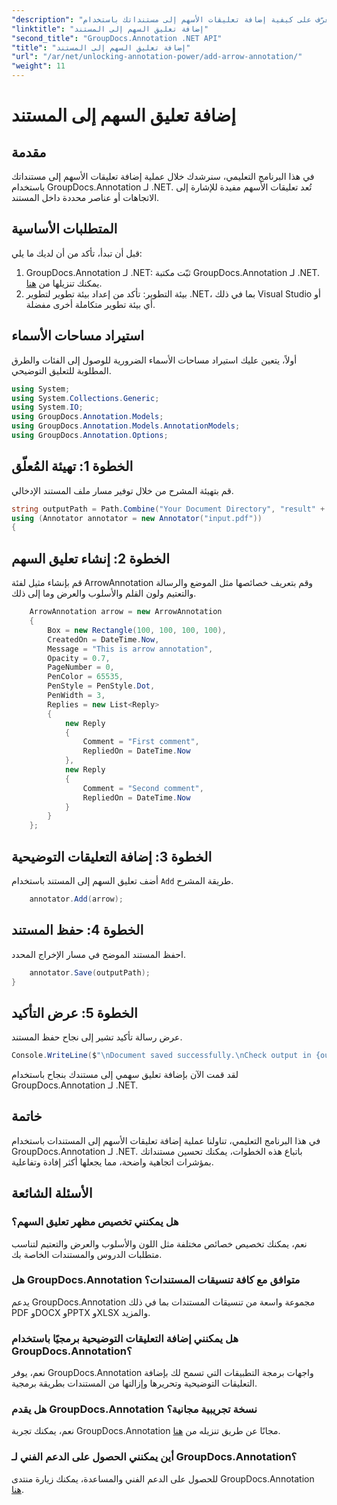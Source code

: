 ```yaml
---
"description": "تعرّف على كيفية إضافة تعليقات الأسهم إلى مستنداتك باستخدام GroupDocs.Annotation لـ .NET. حسّن وضوح مستنداتك وتفاعليتها بسهولة."
"linktitle": "إضافة تعليق السهم إلى المستند"
"second_title": "GroupDocs.Annotation .NET API"
"title": "إضافة تعليق السهم إلى المستند"
"url": "/ar/net/unlocking-annotation-power/add-arrow-annotation/"
"weight": 11
---
```


# إضافة تعليق السهم إلى المستند

## مقدمة
في هذا البرنامج التعليمي، سنرشدك خلال عملية إضافة تعليقات الأسهم إلى مستنداتك باستخدام GroupDocs.Annotation لـ .NET. تُعد تعليقات الأسهم مفيدة للإشارة إلى الاتجاهات أو عناصر محددة داخل المستند.
## المتطلبات الأساسية
قبل أن تبدأ، تأكد من أن لديك ما يلي:
1. GroupDocs.Annotation لـ .NET: ثبّت مكتبة GroupDocs.Annotation لـ .NET. يمكنك تنزيلها من [هنا](https://releases.groupdocs.com/annotation/net/).
2. بيئة التطوير: تأكد من إعداد بيئة تطوير لتطوير .NET، بما في ذلك Visual Studio أو أي بيئة تطوير متكاملة أخرى مفضلة.

## استيراد مساحات الأسماء
أولاً، يتعين عليك استيراد مساحات الأسماء الضرورية للوصول إلى الفئات والطرق المطلوبة للتعليق التوضيحي.
```csharp
using System;
using System.Collections.Generic;
using System.IO;
using GroupDocs.Annotation.Models;
using GroupDocs.Annotation.Models.AnnotationModels;
using GroupDocs.Annotation.Options;
```
## الخطوة 1: تهيئة المُعلّق
قم بتهيئة المشرح من خلال توفير مسار ملف المستند الإدخالي.
```csharp
string outputPath = Path.Combine("Your Document Directory", "result" + Path.GetExtension("input.pdf"));
using (Annotator annotator = new Annotator("input.pdf"))
{
```
## الخطوة 2: إنشاء تعليق السهم
قم بإنشاء مثيل لفئة ArrowAnnotation وقم بتعريف خصائصها مثل الموضع والرسالة والتعتيم ولون القلم والأسلوب والعرض وما إلى ذلك.
```csharp
	ArrowAnnotation arrow = new ArrowAnnotation
	{
		Box = new Rectangle(100, 100, 100, 100),
		CreatedOn = DateTime.Now,
		Message = "This is arrow annotation",
		Opacity = 0.7,
		PageNumber = 0,
		PenColor = 65535,
		PenStyle = PenStyle.Dot,
		PenWidth = 3,
		Replies = new List<Reply>
		{
			new Reply
			{
				Comment = "First comment",
				RepliedOn = DateTime.Now
			},
			new Reply
			{
				Comment = "Second comment",
				RepliedOn = DateTime.Now
			}
		}
	};
```
## الخطوة 3: إضافة التعليقات التوضيحية
أضف تعليق السهم إلى المستند باستخدام `Add` طريقة المشرح.
```csharp
	annotator.Add(arrow);
```
## الخطوة 4: حفظ المستند
احفظ المستند الموضح في مسار الإخراج المحدد.
```csharp
	annotator.Save(outputPath);
}
```
## الخطوة 5: عرض التأكيد
عرض رسالة تأكيد تشير إلى نجاح حفظ المستند.
```csharp
Console.WriteLine($"\nDocument saved successfully.\nCheck output in {outputPath}.");
```
لقد قمت الآن بإضافة تعليق سهمي إلى مستندك بنجاح باستخدام GroupDocs.Annotation لـ .NET.

## خاتمة
في هذا البرنامج التعليمي، تناولنا عملية إضافة تعليقات الأسهم إلى المستندات باستخدام GroupDocs.Annotation لـ .NET. باتباع هذه الخطوات، يمكنك تحسين مستنداتك بمؤشرات اتجاهية واضحة، مما يجعلها أكثر إفادة وتفاعلية.
## الأسئلة الشائعة
### هل يمكنني تخصيص مظهر تعليق السهم؟
نعم، يمكنك تخصيص خصائص مختلفة مثل اللون والأسلوب والعرض والتعتيم لتناسب متطلبات الدروس والمستندات الخاصة بك.
### هل GroupDocs.Annotation متوافق مع كافة تنسيقات المستندات؟
يدعم GroupDocs.Annotation مجموعة واسعة من تنسيقات المستندات بما في ذلك PDF وDOCX وPPTX وXLSX والمزيد.
### هل يمكنني إضافة التعليقات التوضيحية برمجيًا باستخدام GroupDocs.Annotation؟
نعم، يوفر GroupDocs.Annotation واجهات برمجة التطبيقات التي تسمح لك بإضافة التعليقات التوضيحية وتحريرها وإزالتها من المستندات بطريقة برمجية.
### هل يقدم GroupDocs.Annotation نسخة تجريبية مجانية؟
نعم، يمكنك تجربة GroupDocs.Annotation مجانًا عن طريق تنزيله من [هنا](https://releases.groupdocs.com/).
### أين يمكنني الحصول على الدعم الفني لـ GroupDocs.Annotation؟
للحصول على الدعم الفني والمساعدة، يمكنك زيارة منتدى GroupDocs.Annotation [هنا](https://forum.groupdocs.com/c/annotation/10).